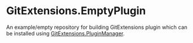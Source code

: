 # GitExtensions.EmptyPlugin
An example/empty repository for building GitExtensions plugin which can be installed using [GitExtensions.PluginManager](https://github.com/maraf/GitExtensions.PluginManager).
